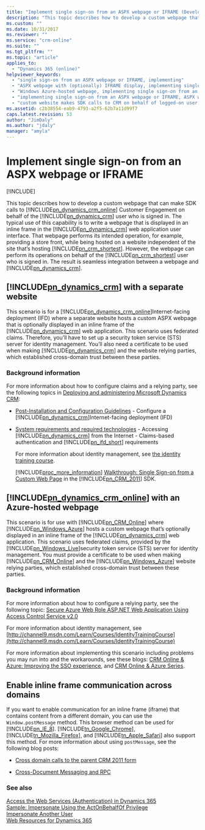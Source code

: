 ```yaml
---
title: "Implement single sign-on from an ASPX webpage or IFRAME (Developer Guide for Dynamics 365 Customer Engagement)| MicrosoftDocs"
description: "This topic describes how to develop a custom webpage that can make SDK calls to Dynamics 365 (online) Customer Engagement on behalf of the Dynamics 365 user who is signed in"
ms.custom: ""
ms.date: 10/31/2017
ms.reviewer: ""
ms.service: "crm-online"
ms.suite: ""
ms.tgt_pltfrm: ""
ms.topic: "article"
applies_to: 
  - "Dynamics 365 (online)"
helpviewer_keywords: 
  - "single sign-on from an ASPX webpage or IFRAME, implementing"
  - "ASPX webpage with (optionally) IFRAME display, implementing single sign-on from an ASPX webpage or IFRAME"
  - "Windows Azure-hosted webpage, implementing single sign-on from an ASPX webpage or IFRAME"
  - "implementing single sign-on from an ASPX webpage or IFRAME, ASPX webpage with (optionally) IFRAME display"
  - "custom website makes SDK calls to CRM on behalf of logged-on user, separate website for"
ms.assetid: c2b38554-eab9-4793-a2f5-62b7a11d99f7
caps.latest.revision: 53
author: "JimDaly"
ms.author: "jdaly"
manager: "amyla"
---
```

# Implement single sign-on from an ASPX webpage or IFRAME

[!INCLUDE[](../includes/cc_applies_to_update_9_0_0.md)]

This topic describes how to develop a custom webpage that can make SDK calls to [!INCLUDE[pn_dynamics_crm_online](../includes/pn-dynamics-crm-online.md)] Customer Engagement on behalf of the [!INCLUDE[pn_dynamics_crm](../includes/pn-dynamics-crm.md)] user who is signed in. The typical use of this capability is to write a webpage that is displayed in an inline frame in the [!INCLUDE[pn_dynamics_crm](../includes/pn-dynamics-crm.md)] web application user interface. That webpage performs its intended operation, for example, providing a store front, while being hosted on a website independent of the site that’s hosting [!INCLUDE[pn_crm_shortest](../includes/pn-crm-shortest.md)]. However, the webpage can perform its operations on behalf of the [!INCLUDE[pn_crm_shortest](../includes/pn-crm-shortest.md)] user who is signed in. The result is seamless integration between a webpage and [!INCLUDE[pn_dynamics_crm](../includes/pn-dynamics-crm.md)].  
  
## [!INCLUDE[pn_dynamics_crm](../includes/pn-dynamics-crm.md)] with a separate website  
 This scenario is for a [!INCLUDE[pn_dynamics_crm_online](../includes/pn-dynamics-crm-online.md)]Internet-facing deployment (IFD) where a separate website hosts a custom ASPX webpage that is optionally displayed in an inline frame of the [!INCLUDE[pn_dynamics_crm](../includes/pn-dynamics-crm.md)] web application. This scenario uses federated claims. Therefore, you’ll have to set up a security token service (STS) server for identity management. You’ll also need a certificate to be used when making [!INCLUDE[pn_dynamics_crm](../includes/pn-dynamics-crm.md)] and the website relying parties, which established cross-domain trust between these parties.  
  
### Background information  
 For more information about how to configure claims and a relying party, see the following topics in [Deploying and administering Microsoft Dynamics CRM](https://technet.microsoft.com/library/hh699811.aspx):  
  
- [Post-Installation and Configuration Guidelines](https://technet.microsoft.com/library/hh699726.aspx) - Configure a [!INCLUDE[pn_dynamics_crm](../includes/pn-dynamics-crm.md)]Internet-facing deployment (IFD)  
  
- [System requirements and required technologies](https://technet.microsoft.com/library/hh699831.aspx) - Accessing [!INCLUDE[pn_dynamics_crm](../includes/pn-dynamics-crm.md)] from the Internet - Claims-based authentication and [!INCLUDE[pn_ifd_short](../includes/pn-ifd-short.md)] requirements  
  
  For more information about identity management, see [the identity training course](http://channel9.msdn.com/Learn/Courses/IdentityTrainingCourse).  
  
  [!INCLUDE[proc_more_information](../includes/proc-more-information.md)] [Walkthrough: Single Sign-on from a Custom Web Page](https://msdn.microsoft.com/library/gg509057\(v=crm.5\).aspx) in the [!INCLUDE[pn_CRM_2011](../includes/pn-crm-2011.md)] SDK.  
  
<a name="crmonline-azure"></a>   
## [!INCLUDE[pn_dynamics_crm_online](../includes/pn-dynamics-crm-online.md)] with an Azure-hosted webpage  
 This scenario is for use with [!INCLUDE[pn_CRM_Online](../includes/pn-crm-online.md)] where [!INCLUDE[pn_Windows_Azure](../includes/pn-windows-azure.md)] hosts a custom webpage that’s optionally displayed in an inline frame of the [!INCLUDE[pn_dynamics_crm](../includes/pn-dynamics-crm.md)] web application. This scenario uses federated claims, provided by the [!INCLUDE[pn_Windows_Live](../includes/pn-windows-live.md)]security token service (STS) server for identity management. You must provide a certificate to be used when making [!INCLUDE[pn_CRM_Online](../includes/pn-crm-online.md)] and the [!INCLUDE[pn_Windows_Azure](../includes/pn-windows-azure.md)] website relying parties, which established cross-domain trust between these parties.  
  
### Background information  
 For more information about how to configure a relying party, see the following topic: [Secure Azure Web Role ASP.NET Web Application Using Access Control Service v2.0](http://social.technet.microsoft.com/wiki/contents/articles/2590.aspx)  
  
 For more information about identity management, see [http://channel9.msdn.com/Learn/Courses/IdentityTrainingCourse](http://channel9.msdn.com/Learn/Courses/IdentityTrainingCourse)  
  
 For more information about implementing this scenario including problems you may run into and the workarounds, see these blogs: [CRM Online & Azure: Improving the SSO experience](http://blogs.msdn.com/b/devkeydet/archive/2013/01/14/crm-online-amp-windows-azure-improving-the-sso-experience.aspx), and [CRM Online & Azure Series](http://blogs.msdn.com/b/devkeydet/archive/2013/01/27/crm-online-amp-windows-azure-series.aspx).  
  
<a name="BKMK_EnableIFrameCommunicationAccrossDomains"></a>   
## Enable inline frame communication across domains  
 If you want to enable communication for an inline frame (iframe) that contains content from a different domain, you can use the `Window.postMessage` method. This browser method can be used for [!INCLUDE[pn_IE_8](../includes/pn-ie-8.md)]. [!INCLUDE[tn_Google_Chrome](../includes/tn-google-chrome.md)], [!INCLUDE[tn_Mozilla_Firefox](../includes/tn-mozilla-firefox.md)], and [!INCLUDE[tn_Apple_Safari](../includes/tn-apple-safari.md)] also support this method. For more information about using `postMessage`, see the following blog posts:  
  
-   [Cross domain calls to the parent CRM 2011 form](http://blogs.msdn.com/b/devkeydet/archive/2012/02/14/cross-domain-calls-to-the-parent-crm-2011-form.aspx)  
  
-   [Cross-Document Messaging and RPC](https://msdn.microsoft.com/magazine/ff800814.aspx)  
  
### See also  
 [Access the Web Services (Authentication) in Dynamics 365](authenticate-users.md)   
 [Sample: Impersonate Using the ActOnBehalfOf Privilege](org-service/sample-impersonate-actonbehalfof-privilege.md)   
 [Impersonate Another User](org-service/impersonate-another-user.md)   
 [Web Resources for Dynamics 365](web-resources.md)
